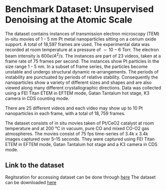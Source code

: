 # Benchmark Dataset: Unsupervised Denoising at the Atomic Scale


The dataset contains instances of transmission electron microscopy (TEM) in-situ movies of 1 - 5 nm Pt metal nanoparticles sitting on a cerium oxide support. A total of 18,597 frames are used. The experimental data was recorded at room temperature at a pressure of $\sim10-6$ Torr. The electron beam intensity is $600e/A^2/s$. The instances are part of 23 videos, taken at a frame rate of 75 frames per second. The instances show Pt particles in the size range 1 - 5 nm. In a subset of frame series, the particles become unstable and undergo structural dynamic re-arrangements.  The periods of instability are punctuated by periods of relative stability.  Consequently the nanoparticles show a variety of different sizes and shapes and are also viewed along many different crystallographic directions. Data was collected using a FEI Titan ETEM in EFTEM mode, Gatan Tantalum hot stage, K3 camera in CDS counting mode.

There are 25 different videos and each video may show up to 10 Pt nanoparticles in each frame, with a total of $18,759$ frames.

The dataset consists of in situ movies taken of Pt/CeO2 catalyst at room temperature and at 200 °C in vacuum, pure CO and mixed CO-O2 gas atmospheres. The movies consist of 75 fps time-series of 3.4k x 3.4k images captured over 5–15 seconds. They were captured using FEI Titan ETEM in EFTEM mode, Gatan Tantalum hot stage and a K3 camera in CDS mode.

## Link to the dataset
Regitsration for accessing dataset can be done through [here](https://docs.google.com/forms/d/e/1FAIpQLScdHMCEn5YFgX-e1RmuhN5p6fbicLKxJEcQ8vx2mnPvBcKfGA/viewform?usp=sf_link)
The dataset can be downloaded [here](https://arizonastateu.sharepoint.com/:f:/r/sites/O365FSESEMTEElectronMicroscopyBigData/Shared%20Documents/General/Vacuum%20Data%20for%20NYU%20folks?csf=1&web=1&e=7qPYPj)
